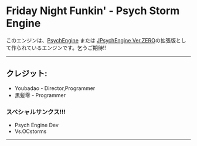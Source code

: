 # Friday Night Funkin' - Psych Storm Engine
このエンジンは、[PsychEngine](https://github.com/ShadowMario/FNF-PsychEngine/tree/0.6.3) または [JPsychEngine Ver.ZERO](https://github.com/KRKMZERO/FNF-JPsychEngine-Ver-ZERO)の拡張版として作られているエンジンです。乞うご期待!!
_____________________________________
## クレジット:
* Youbadao - Director,Programmer
* 黒髪零 - Programmer

### スペシャルサンクス!!!
* Psych Engine Dev
* Vs.OCstorms
_____________________________________
